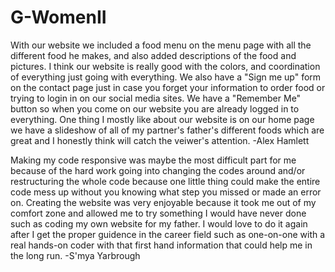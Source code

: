 # G-WomenII

With our website we included a food menu on the menu page with all the different food he makes, and also added descriptions of the food and pictures. I think our website is really good with the colors, and coordination of everything just going with everything. We also have a "Sign me up" form on the contact page just in case you forget your information to order food or trying to login in on our social media sites. We have a "Remember Me" button so when you come on our website you are already logged in to everything. One thing I mostly like about our website is on our home page we have a slideshow of all of my partner's father's different foods which are great and I honestly think will catch the veiwer's attention.   -Alex Hamlett



Making my code responsive was maybe the most difficult part for me because of the hard work going into changing the codes around and/or restructuring the whole code because one little thing could make the entire code mess up without you knowing what step you missed or made an error on. Creating the website was very enjoyable because it took me out of my comfort zone and allowed me to try something I would have never done such as coding my own website for my father. I would love to do it again after I get the proper guidence in the career field such as one-on-one with a real hands-on coder with that first hand information that could help me in the long run.   -S'mya Yarbrough



